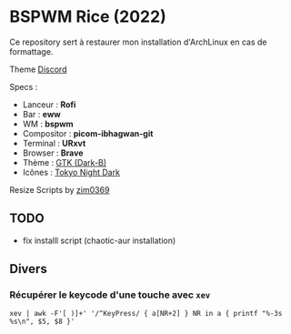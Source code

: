 # BSPWM Rice (2022)

Ce repository sert à restaurer mon installation d'ArchLinux en cas de formattage.

Theme [Discord](https://github.com/stronk-dev/Tokyo-Night-Linux/tree/master/.config/BetterDiscord/themes)

Specs :
- Lanceur : **Rofi**
- Bar : **eww**
- WM : **bspwm**
- Compositor : **picom-ibhagwan-git**
- Terminal : **URxvt**
- Browser : **Brave**
- Thème : [GTK (Dark-B)](https://www.xfce-look.org/p/1681315)
- Icônes : [Tokyo Night Dark](https://www.gnome-look.org/p/1681475)

Resize Scripts by [zim0369](https://github.com/zim0369/bspwm_i3size)

## TODO

- fix installl script (chaotic-aur installation)

## Divers
### Récupérer le keycode d'une touche avec `xev`
`xev | awk -F'[ )]+' '/^KeyPress/ { a[NR+2] } NR in a { printf "%-3s %s\n", $5, $8 }'`
